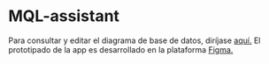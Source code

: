 # MQL-assistant

Para consultar y editar el diagrama de base de datos, diríjase [aquí.](https://www.lucidchart.com/invitations/accept/009bad94-950c-4bb7-8fe3-7e16a49ca857)
El prototipado de la app es desarrollado en la plataforma [Figma.](https://www.figma.com/file/SUQfameraAZN3DX7VakxMO/MQL-assistant?node-id=0%3A1)
